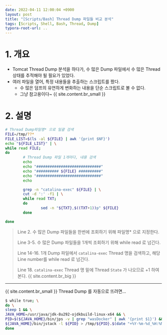 ```yaml
---
date: 2022-04-11 12:00:04 +0900
layout: post
title: "[Scripts/Bash] Thread Dump 파일들 비교 분석"
tags: [Scripts, Shell, Bash, Thread, Dump]
typora-root-url: ..
---
```


# 1. 개요

* Tomcat Thread Dump 분석을 하다가, 수 많은 Dump 파일에서 수 많은 Thread 상태를 추적해야 될 필요가 있었다.
* 여러 파일을 열어, 특정 내용들을 추출하는 스크립트를 짰다.
  * 수 많은 덤프의 유연하게 변화하는 내용을 단순 스크립트로 볼 수 없다.
  * 그냥 참고용이다~
{{ site.content.br_small }}

# 2. 설명

```bash
# Thread Dump파일명* 으로 일괄 검색
FILE=/tmp/??*
FILE_LIST=$(ls -al ${FILE} | awk '{print $NF}')
echo "${FILE_LIST}" | \
while read FILE;
do
		# Thread Dump 파일 1개마다, 내용 검색
        echo
        echo "#############################"
        echo "########## ${FILE} ##########"
        echo "#############################"
        echo

        grep -n "catalina-exec" ${FILE} | \
        cut -d ':' -f1 | \
        while read TXT;
        do
                sed -n "${TXT},$((TXT+1))p" ${FILE}
        done

done
```

> Line 2. 수 많은 Dump 파일들을 한번에 조회하기 위해 파일명* 으로 지정한다.
>
> Line 3-5. 수 많은 Dump 파일들을 1개씩 조회하기 위해 while read 로 넘긴다.
>
> Line 14-16. 1개 Dump 파일에서 `catalina-exec` Thread 명을 검색하고, 해당 Line number를 while read 로 넘긴다.
>
> Line 18. `catalina-exec` Thread 명 밑에 Thread `State` 가 나오므로 +1 하여 본다.
{{ site.content.br_big }}
---
{{ site.content.br_small }}
Thread Dump 를 자동으로 뜨려면...

```bash
$ while true; \
do \
sleep 1 && \
JAVA_HOME=/usr/java/jdk-8u292-ojdkbuild-linux-x64 && \
PID=$(${JAVA_HOME}/bin/jps -v | grep "wasDocker" | awk '{print $1}') && \
${JAVA_HOME}/bin/jstack -l ${PID} > /tmp/${PID}.$(date "+%Y-%m-%d_%H:%M:%S")
done
```
